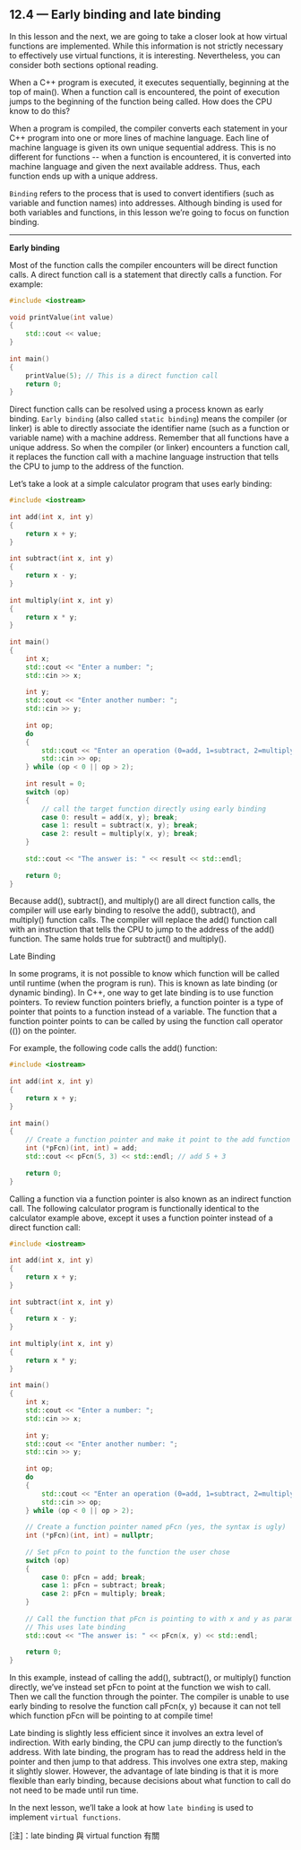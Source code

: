 ## 12.4 — Early binding and late binding

In this lesson and the next, we are going to take a closer look at how virtual functions are implemented. 
While this information is not strictly necessary to effectively use virtual functions, it is interesting. 
Nevertheless, you can consider both sections optional reading.

When a C++ program is executed, it executes sequentially, beginning at the top of main(). When a function call is encountered, the point of execution jumps to the beginning of the function being called. How does the CPU know to do this?

When a program is compiled, the compiler converts each statement in your C++ program into one or more lines of machine language. 
Each line of machine language is given its own unique sequential address. This is no different for functions -- when a function is encountered, it is converted into machine language and given the next available address. Thus, each function ends up with a unique address.

`Binding` refers to the process that is used to convert identifiers (such as variable and function names) into addresses. 
Although binding is used for both variables and functions, in this lesson we’re going to focus on function binding.

---

**Early binding**

Most of the function calls the compiler encounters will be direct function calls. A direct function call is a statement that directly calls a function. 
For example:

```c++
#include <iostream>
 
void printValue(int value)
{
    std::cout << value;
}
 
int main()
{
    printValue(5); // This is a direct function call
    return 0;
}
```

Direct function calls can be resolved using a process known as early binding. 
`Early binding` (also called `static binding`) means the compiler (or linker) is able to directly associate the identifier name (such as a function or variable name) with a machine address. Remember that all functions have a unique address. So when the compiler (or linker) encounters a function call, it replaces the function call with a machine language instruction that tells the CPU to jump to the address of the function.

Let’s take a look at a simple calculator program that uses early binding:

```c++
#include <iostream>
 
int add(int x, int y)
{
    return x + y;
}
 
int subtract(int x, int y)
{
    return x - y;
}
 
int multiply(int x, int y)
{
    return x * y;
}
 
int main()
{
    int x;
    std::cout << "Enter a number: ";
    std::cin >> x;
 
    int y;
    std::cout << "Enter another number: ";
    std::cin >> y;
 
    int op;
    do
    {
        std::cout << "Enter an operation (0=add, 1=subtract, 2=multiply): ";
        std::cin >> op;
    } while (op < 0 || op > 2);
 
    int result = 0;
    switch (op)
    {
        // call the target function directly using early binding
        case 0: result = add(x, y); break;
        case 1: result = subtract(x, y); break;
        case 2: result = multiply(x, y); break;
    }
 
    std::cout << "The answer is: " << result << std::endl;
 
    return 0;
}
```

Because add(), subtract(), and multiply() are all direct function calls, the compiler will use early binding to resolve the add(), subtract(), and multiply() function calls. 
The compiler will replace the add() function call with an instruction that tells the CPU to jump to the address of the add() function. The same holds true for subtract() and multiply().

Late Binding

In some programs, it is not possible to know which function will be called until runtime (when the program is run). This is known as late binding (or dynamic binding). In C++, one way to get late binding is to use function pointers. To review function pointers briefly, a function pointer is a type of pointer that points to a function instead of a variable. The function that a function pointer points to can be called by using the function call operator (()) on the pointer.

For example, the following code calls the add() function:


```c++
#include <iostream>
 
int add(int x, int y)
{
    return x + y;
}
 
int main()
{
    // Create a function pointer and make it point to the add function
    int (*pFcn)(int, int) = add;
    std::cout << pFcn(5, 3) << std::endl; // add 5 + 3
 
    return 0;
}
```

Calling a function via a function pointer is also known as an indirect function call. The following calculator program is functionally identical to the calculator example above, except it uses a function pointer instead of a direct function call:

```c++
#include <iostream>
 
int add(int x, int y)
{
    return x + y;
}
 
int subtract(int x, int y)
{
    return x - y;
}
 
int multiply(int x, int y)
{
    return x * y;
}
 
int main()
{
    int x;
    std::cout << "Enter a number: ";
    std::cin >> x;
 
    int y;
    std::cout << "Enter another number: ";
    std::cin >> y;
 
    int op;
    do
    {
        std::cout << "Enter an operation (0=add, 1=subtract, 2=multiply): ";
        std::cin >> op;
    } while (op < 0 || op > 2);
 
    // Create a function pointer named pFcn (yes, the syntax is ugly)
    int (*pFcn)(int, int) = nullptr;
 
    // Set pFcn to point to the function the user chose
    switch (op)
    {
        case 0: pFcn = add; break;
        case 1: pFcn = subtract; break;
        case 2: pFcn = multiply; break;
    }
 
    // Call the function that pFcn is pointing to with x and y as parameters
    // This uses late binding
    std::cout << "The answer is: " << pFcn(x, y) << std::endl;
 
    return 0;
}
```

In this example, instead of calling the add(), subtract(), or multiply() function directly, we’ve instead set pFcn to point at the function we wish to call. Then we call the function through the pointer. The compiler is unable to use early binding to resolve the function call pFcn(x, y) because it can not tell which function pFcn will be pointing to at compile time!

Late binding is slightly less efficient since it involves an extra level of indirection. With early binding, the CPU can jump directly to the function’s address. With late binding, the program has to read the address held in the pointer and then jump to that address. This involves one extra step, making it slightly slower. However, the advantage of late binding is that it is more flexible than early binding, because decisions about what function to call do not need to be made until run time.

In the next lesson, we’ll take a look at how `late binding` is used to implement `virtual functions`.


[注]：late binding 與 virtual function 有關














